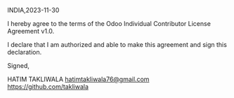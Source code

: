 INDIA,2023-11-30

I hereby agree to the terms of the Odoo Individual Contributor License
Agreement v1.0.

I declare that I am authorized and able to make this agreement and sign this
declaration.

Signed,

HATIM TAKLIWALA hatimtakliwala76@gmail.com  https://github.com/takliwala

